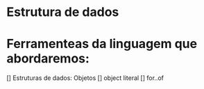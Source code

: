 # Estrutura de dados

# Ferramenteas da linguagem que abordaremos: 
[] Estruturas de dados:
  Objetos 
[] object literal 
[] for..of